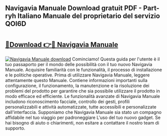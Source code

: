 ## Navigavia Manuale Download gratuit PDF - Part-ryh Italiano Manuale del proprietario del servizio QOl6D

# <h2><a href="http://dfdlgwq.blite.top/?on=Navigavia+Manuale">🔗Download 👉🔴 Navigavia Manuale</a></h2>

[![Navigavia Manuale download](https://i.imgur.com/lujVjoI.png)](http://dfdlgwq.blite.top/?on=Navigavia+Manuale)
Cominciamo! Questa guida per l'utente è il tuo passaporto per il mondo delle possibilità con il tuo nuovo Navigavia Manuale. Acquisire familiarità con le funzionalità, il processo di installazione e le politiche operative. Prima di utilizzare Navigavia Manuale, leggere attentamente questo Manuale. Contiene informazioni importanti sulla configurazione, il funzionamento, la manutenzione e la risoluzione dei problemi del prodotto per garantire che sia possibile utilizzare il prodotto in modo efficace ed efficiente. Le funzionalità avanzate di Navigavia Manuale includono riconoscimento facciale, controllo dei gesti, profili personalizzabili e attività automatizzate, tutte accessibili e personalizzate dall'interfaccia. Supponiamo che Navigavia Manuale sia stato un compagno affidabile nel tuo viaggio per padroneggiare L'uso del tuo nuovo gadget. Se hai bisogno di aiuto o chiarimenti, non esitare a contattare il nostro team di supporto.
